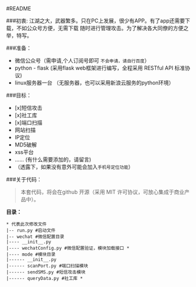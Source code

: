 #README

###初衷:
江湖之大，武器繁多。只在PC上发展，很少有APP。有了app还需要下载，不如公众号方便，无需下载 随时进行管理攻击。为了解决各大同僚的方便之举，特写。

###准备：
- 微信公众号（需申请,个人订阅号即可 `不会申请，请自行百度`）
- python - flask (采用flask web框架进行编写，全程采用 RESTful API 标准协议)
- linux服务器一台 （无服务器，也可以采用新浪云服务的python环境）

###目标：
- [x]短信攻击
- [x]社工库
- [x]端口扫描
- 网站扫描
- IP定位
- MD5破解
- xss平台
- ...... (有什么需要添加的，请留言)
- （透露下，如果没有意外可能会加入`手机号定位功能`）

###关于代码：
>本套代码，将会在github 开源（采用 MIT 许可协议，可放心集成于商业产品中）。


**目录：**

```
* 代表此次修改文件
|-- run.py #启动文件
|-- wechat #微信配置目录
|---- __init__.py 
|---- wechatConfig.py #微信配置验证，模块加载接口 *
|---- mode #模块目录
|------ __init__.py
|------ scanPort.py #端口扫描模块
|------ sendSMS.py #短信攻击模块 
|------ queryData.py #社工库 *
```


